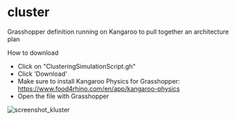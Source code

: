 # cluster
Grasshopper definition running on Kangaroo to pull together an architecture plan



How to download

- Click on "ClusteringSimulationScript.gh"
- Click 'Download'
- Make sure to install Kangaroo Physics for Grasshopper: https://www.food4rhino.com/en/app/kangaroo-physics
- Open the file with Grasshopper

![screenshot_kluster](https://user-images.githubusercontent.com/77626314/164214791-104d06a7-8c59-433f-8e0a-2a1dba11a666.jpg)
